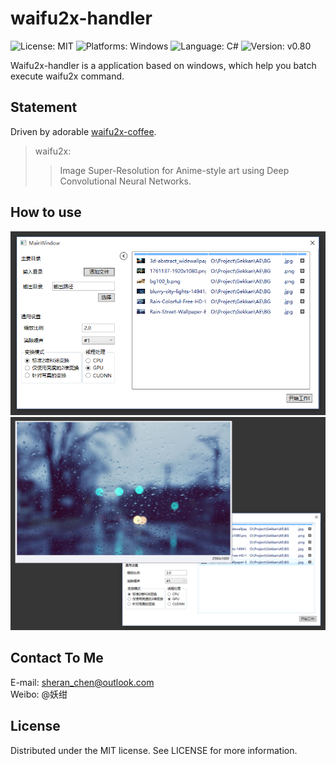 # waifu2x-handler
![License: MIT](https://img.shields.io/github/license/Neko3000/StarryTarget)
![Platforms: Windows](https://img.shields.io/badge/Platform-Windows-lightgrey)
![Language: C#](https://img.shields.io/badge/language-C%23-blue)
![Version: v0.80](https://img.shields.io/badge/version-v0.80-lightgrey)

Waifu2x-handler is a application based on windows, which help you batch execute waifu2x command.

## Statement
Driven by adorable [waifu2x-coffee](https://github.com/lltcggie/waifu2x-caffe).</br>
> waifu2x:
>> Image Super-Resolution for Anime-style art using Deep Convolutional Neural Networks. 


## How to use
<p align="center"> 
<img src="https://github.com/Neko3000/waifu2x-handler/raw/master/description/p1.png" alt="screen-record-1">
<img src="https://github.com/Neko3000/waifu2x-handler/raw/master/description/p2.png" alt="screen-record-2">
</p>

## Contact To Me
E-mail: sheran_chen@outlook.com </br>
Weibo: @妖绀

## License
Distributed under the MIT license. See LICENSE for more information.
